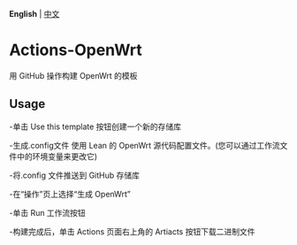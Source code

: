 **English** | [中文](https://p3terx.com/archives/build-openwrt-with-github-actions.html)

# Actions-OpenWrt

用 GitHub 操作构建 OpenWrt 的模板

## Usage

-单击 Use this template 按钮创建一个新的存储库

-生成.config文件 使用 Lean 的 OpenWrt 源代码配置文件。(您可以通过工作流文件中的环境变量来更改它)

-将.config 文件推送到 GitHub 存储库

-在“操作”页上选择“生成 OpenWrt”

-单击 Run 工作流按钮

-构建完成后，单击 Actions 页面右上角的 Artiacts 按钮下载二进制文件
